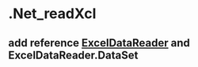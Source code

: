 # .Net_readXcl

## add reference [ExcelDataReader](https://github.com/ExcelDataReader/ExcelDataReader)   and ExcelDataReader.DataSet
